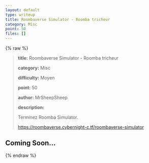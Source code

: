 ```yaml
---
layout: default
type: writeup
title: Roombaverse Simulator - Roomba tricheur
category: Misc
point: 50
files: []
---
```


{% raw %}
> **title:** Roombaverse Simulator - Roomba tricheur
>
> **category:** Misc
>
> **difficulty:** Moyen
>
> **point:** 50
>
> **author:** MrSheepSheep
>
> **description:**
>
> Terminez Roomba Simulator.
>
> 
>
> https://roombaverse.cybernight-c.tf/roombaverse-simulator

## Coming Soon...

{% endraw %}
